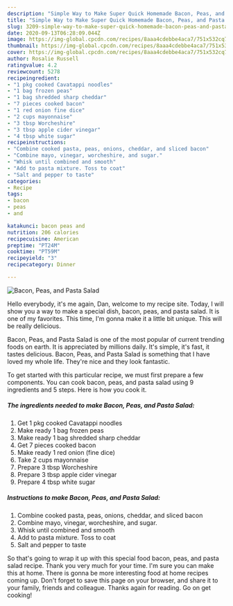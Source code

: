```yaml
---
description: "Simple Way to Make Super Quick Homemade Bacon, Peas, and Pasta Salad"
title: "Simple Way to Make Super Quick Homemade Bacon, Peas, and Pasta Salad"
slug: 3209-simple-way-to-make-super-quick-homemade-bacon-peas-and-pasta-salad
date: 2020-09-13T06:28:09.044Z
image: https://img-global.cpcdn.com/recipes/8aaa4cdebbe4aca7/751x532cq70/bacon-peas-and-pasta-salad-recipe-main-photo.jpg
thumbnail: https://img-global.cpcdn.com/recipes/8aaa4cdebbe4aca7/751x532cq70/bacon-peas-and-pasta-salad-recipe-main-photo.jpg
cover: https://img-global.cpcdn.com/recipes/8aaa4cdebbe4aca7/751x532cq70/bacon-peas-and-pasta-salad-recipe-main-photo.jpg
author: Rosalie Russell
ratingvalue: 4.2
reviewcount: 5278
recipeingredient:
- "1 pkg cooked Cavatappi noodles"
- "1 bag frozen peas"
- "1 bag shredded sharp cheddar"
- "7 pieces cooked bacon"
- "1 red onion fine dice"
- "2 cups mayonnaise"
- "3 tbsp Worcheshire"
- "3 tbsp apple cider vinegar"
- "4 tbsp white sugar"
recipeinstructions:
- "Combine cooked pasta, peas, onions, cheddar, and sliced bacon"
- "Combine mayo, vinegar, worcheshire, and sugar."
- "Whisk until combined and smooth"
- "Add to pasta mixture. Toss to coat"
- "Salt and pepper to taste"
categories:
- Recipe
tags:
- bacon
- peas
- and

katakunci: bacon peas and 
nutrition: 206 calories
recipecuisine: American
preptime: "PT24M"
cooktime: "PT59M"
recipeyield: "3"
recipecategory: Dinner

---
```



![Bacon, Peas, and Pasta Salad](https://img-global.cpcdn.com/recipes/8aaa4cdebbe4aca7/751x532cq70/bacon-peas-and-pasta-salad-recipe-main-photo.jpg)

Hello everybody, it's me again, Dan, welcome to my recipe site. Today, I will show you a way to make a special dish, bacon, peas, and pasta salad. It is one of my favorites. This time, I'm gonna make it a little bit unique. This will be really delicious.

Bacon, Peas, and Pasta Salad is one of the most popular of current trending foods on earth. It is appreciated by millions daily. It's simple, it's fast, it tastes delicious. Bacon, Peas, and Pasta Salad is something that I have loved my whole life. They're nice and they look fantastic.




To get started with this particular recipe, we must first prepare a few components. You can cook bacon, peas, and pasta salad using 9 ingredients and 5 steps. Here is how you cook it.

<!--inarticleads1-->

##### The ingredients needed to make Bacon, Peas, and Pasta Salad:

1. Get 1 pkg cooked Cavatappi noodles
1. Make ready 1 bag frozen peas
1. Make ready 1 bag shredded sharp cheddar
1. Get 7 pieces cooked bacon
1. Make ready 1 red onion (fine dice)
1. Take 2 cups mayonnaise
1. Prepare 3 tbsp Worcheshire
1. Prepare 3 tbsp apple cider vinegar
1. Prepare 4 tbsp white sugar




<!--inarticleads2-->

##### Instructions to make Bacon, Peas, and Pasta Salad:

1. Combine cooked pasta, peas, onions, cheddar, and sliced bacon
1. Combine mayo, vinegar, worcheshire, and sugar.
1. Whisk until combined and smooth
1. Add to pasta mixture. Toss to coat
1. Salt and pepper to taste




So that's going to wrap it up with this special food bacon, peas, and pasta salad recipe. Thank you very much for your time. I'm sure you can make this at home. There is gonna be more interesting food at home recipes coming up. Don't forget to save this page on your browser, and share it to your family, friends and colleague. Thanks again for reading. Go on get cooking!
